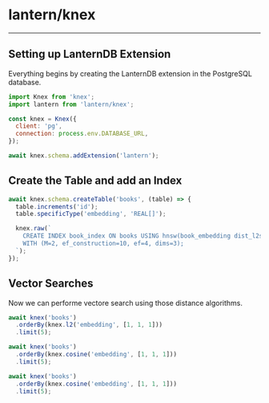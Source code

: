 # lantern/knex
---

## Setting up LanternDB Extension

Everything begins by creating the LanternDB extension in the PostgreSQL database.

```js
import Knex from 'knex';
import lantern from 'lantern/knex';

const knex = Knex({
  client: 'pg',
  connection: process.env.DATABASE_URL,
});

await knex.schema.addExtension('lantern');
```

## Create the Table and add an Index

```js
await knex.schema.createTable('books', (table) => {
  table.increments('id');
  table.specificType('embedding', 'REAL[]');

  knex.raw(`
    CREATE INDEX book_index ON books USING hnsw(book_embedding dist_l2sq_ops)
    WITH (M=2, ef_construction=10, ef=4, dims=3);
  `);
});
```

## Vector Searches

Now we can performe vectore search using those distance algorithms.

```js
await knex('books')
  .orderBy(knex.l2('embedding', [1, 1, 1]))
  .limit(5);

await knex('books')
  .orderBy(knex.cosine('embedding', [1, 1, 1]))
  .limit(5);

await knex('books')
  .orderBy(knex.cosine('embedding', [1, 1, 1]))
  .limit(5);
```